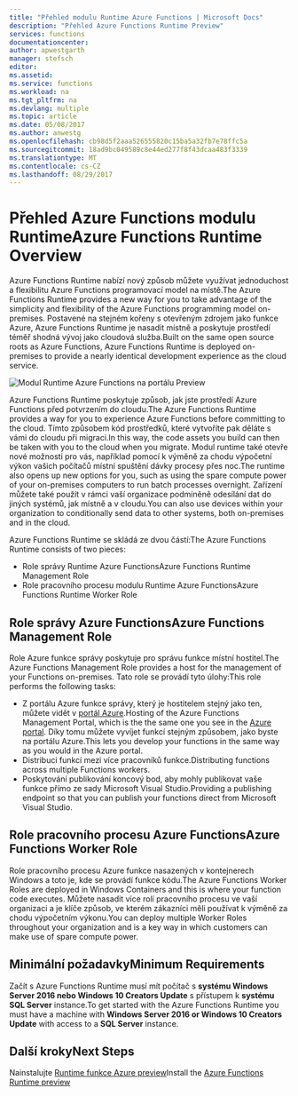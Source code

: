 ```yaml
---
title: "Přehled modulu Runtime Azure Functions | Microsoft Docs"
description: "Přehled Azure Functions Runtime Preview"
services: functions
documentationcenter: 
author: apwestgarth
manager: stefsch
editor: 
ms.assetid: 
ms.service: functions
ms.workload: na
ms.tgt_pltfrm: na
ms.devlang: multiple
ms.topic: article
ms.date: 05/08/2017
ms.author: anwestg
ms.openlocfilehash: cb98d5f2aaa526555820c15ba5a32fb7e78ffc5a
ms.sourcegitcommit: 18ad9bc049589c8e44ed277f8f43dcaa483f3339
ms.translationtype: MT
ms.contentlocale: cs-CZ
ms.lasthandoff: 08/29/2017
---
```

# <a name="azure-functions-runtime-overview"></a><span data-ttu-id="3f165-103">Přehled Azure Functions modulu Runtime</span><span class="sxs-lookup"><span data-stu-id="3f165-103">Azure Functions Runtime Overview</span></span>

<span data-ttu-id="3f165-104">Azure Functions Runtime nabízí nový způsob můžete využívat jednoduchost a flexibilitu Azure Functions programovací model na místě.</span><span class="sxs-lookup"><span data-stu-id="3f165-104">The Azure Functions Runtime provides a new way for you to take advantage of the simplicity and flexibility of the Azure Functions programming model on-premises.</span></span> <span data-ttu-id="3f165-105">Postavené na stejném kořeny s otevřeným zdrojem jako funkce Azure, Azure Functions Runtime je nasadit místně a poskytuje prostředí téměř shodná vývoj jako cloudová služba.</span><span class="sxs-lookup"><span data-stu-id="3f165-105">Built on the same open source roots as Azure Functions, Azure Functions Runtime is deployed on-premises to provide a nearly identical development experience as the cloud service.</span></span>

![Modul Runtime Azure Functions na portálu Preview][1]

<span data-ttu-id="3f165-107">Azure Functions Runtime poskytuje způsob, jak jste prostředí Azure Functions před potvrzením do cloudu.</span><span class="sxs-lookup"><span data-stu-id="3f165-107">The Azure Functions Runtime provides a way for you to experience Azure Functions before committing to the cloud.</span></span> <span data-ttu-id="3f165-108">Tímto způsobem kód prostředků, které vytvoříte pak děláte s vámi do cloudu při migraci.</span><span class="sxs-lookup"><span data-stu-id="3f165-108">In this way, the code assets you build can then be taken with you to the cloud when you migrate.</span></span>  <span data-ttu-id="3f165-109">Modul runtime také otevře nové možnosti pro vás, například pomocí k výměně za chodu výpočetní výkon vašich počítačů místní spuštění dávky procesy přes noc.</span><span class="sxs-lookup"><span data-stu-id="3f165-109">The runtime also opens up new options for you, such as using the spare compute power of your on-premises computers to run batch processes overnight.</span></span> <span data-ttu-id="3f165-110">Zařízení můžete také použít v rámci vaší organizace podmíněně odesílání dat do jiných systémů, jak místně a v cloudu.</span><span class="sxs-lookup"><span data-stu-id="3f165-110">You can also use devices within your organization to conditionally send data to other systems, both on-premises and in the cloud.</span></span>

<span data-ttu-id="3f165-111">Azure Functions Runtime se skládá ze dvou částí:</span><span class="sxs-lookup"><span data-stu-id="3f165-111">The Azure Functions Runtime consists of two pieces:</span></span>
* <span data-ttu-id="3f165-112">Role správy Runtime Azure Functions</span><span class="sxs-lookup"><span data-stu-id="3f165-112">Azure Functions Runtime Management Role</span></span>
* <span data-ttu-id="3f165-113">Role pracovního procesu modulu Runtime Azure Functions</span><span class="sxs-lookup"><span data-stu-id="3f165-113">Azure Functions Runtime Worker Role</span></span>

## <a name="azure-functions-management-role"></a><span data-ttu-id="3f165-114">Role správy Azure Functions</span><span class="sxs-lookup"><span data-stu-id="3f165-114">Azure Functions Management Role</span></span>

<span data-ttu-id="3f165-115">Role Azure funkce správy poskytuje pro správu funkce místní hostitel.</span><span class="sxs-lookup"><span data-stu-id="3f165-115">The Azure Functions Management Role provides a host for the management of your Functions on-premises.</span></span> <span data-ttu-id="3f165-116">Tato role se provádí tyto úlohy:</span><span class="sxs-lookup"><span data-stu-id="3f165-116">This role performs the following tasks:</span></span>

* <span data-ttu-id="3f165-117">Z portálu Azure funkce správy, který je hostitelem stejný jako ten, můžete vidět v [portál Azure](https://portal.azure.com).</span><span class="sxs-lookup"><span data-stu-id="3f165-117">Hosting of the Azure Functions Management Portal, which is the the same one you see in the [Azure portal](https://portal.azure.com).</span></span> <span data-ttu-id="3f165-118">Díky tomu můžete vyvíjet funkcí stejným způsobem, jako byste na portálu Azure.</span><span class="sxs-lookup"><span data-stu-id="3f165-118">This lets you develop your functions in the same way as you would in the Azure portal.</span></span>
* <span data-ttu-id="3f165-119">Distribuci funkcí mezi více pracovníků funkce.</span><span class="sxs-lookup"><span data-stu-id="3f165-119">Distributing functions across multiple Functions workers.</span></span>
* <span data-ttu-id="3f165-120">Poskytování publikování koncový bod, aby mohly publikovat vaše funkce přímo ze sady Microsoft Visual Studio.</span><span class="sxs-lookup"><span data-stu-id="3f165-120">Providing a publishing endpoint so that you can publish your functions direct from Microsoft Visual Studio.</span></span>

## <a name="azure-functions-worker-role"></a><span data-ttu-id="3f165-121">Role pracovního procesu Azure Functions</span><span class="sxs-lookup"><span data-stu-id="3f165-121">Azure Functions Worker Role</span></span>

<span data-ttu-id="3f165-122">Role pracovního procesu Azure funkce nasazených v kontejnerech Windows a toto je, kde se provádí funkce kódu.</span><span class="sxs-lookup"><span data-stu-id="3f165-122">The Azure Functions Worker Roles are deployed in Windows Containers and this is where your function code executes.</span></span>  <span data-ttu-id="3f165-123">Můžete nasadit více rolí pracovního procesu ve vaší organizaci a je klíče způsob, ve kterém zákazníci měli používat k výměně za chodu výpočetním výkonu.</span><span class="sxs-lookup"><span data-stu-id="3f165-123">You can deploy multiple Worker Roles throughout your organization and is a key way in which customers can make use of spare compute power.</span></span>

## <a name="minimum-requirements"></a><span data-ttu-id="3f165-124">Minimální požadavky</span><span class="sxs-lookup"><span data-stu-id="3f165-124">Minimum Requirements</span></span>

<span data-ttu-id="3f165-125">Začít s Azure Functions Runtime musí mít počítač s **systému Windows Server 2016 nebo Windows 10 Creators Update** s přístupem k **systému SQL Server** instance.</span><span class="sxs-lookup"><span data-stu-id="3f165-125">To get started with the Azure Functions Runtime you must have a machine with **Windows Server 2016 or Windows 10 Creators Update** with access to a **SQL Server** instance.</span></span>

## <a name="next-steps"></a><span data-ttu-id="3f165-126">Další kroky</span><span class="sxs-lookup"><span data-stu-id="3f165-126">Next Steps</span></span>

<span data-ttu-id="3f165-127">Nainstalujte [Runtime funkce Azure preview](https://aka.ms/azafr)</span><span class="sxs-lookup"><span data-stu-id="3f165-127">Install the [Azure Functions Runtime preview](https://aka.ms/azafr)</span></span>

<!--Image references-->
[1]: ./media/functions-runtime-overview/AzureFunctionsRuntime_Portal.png
